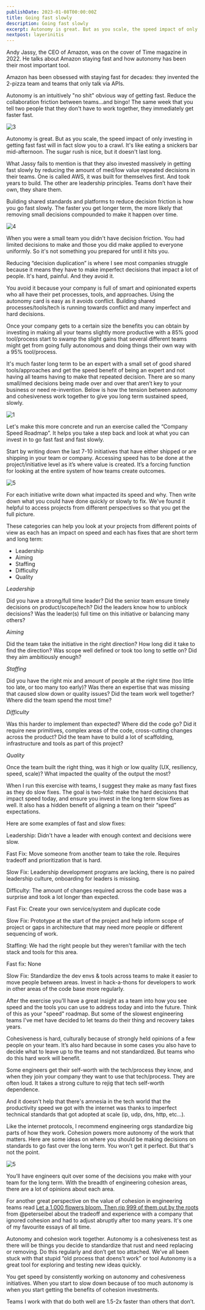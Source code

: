 ```yaml
---
publishDate: 2023-01-08T00:00:00Z
title: Going fast slowly
description: Going fast slowly
excerpt: Autonomy is great. But as you scale, the speed impact of only investing in getting fast fast will in fact slow you to a crawl.
nextpost: layerinitis
---
```


Andy Jassy, the CEO of Amazon, was on the cover of Time magazine in 2022. He talks about Amazon staying fast and how autonomy has been their most important tool.

Amazon has been obsessed with staying fast for decades: they invented the 2-pizza team and teams that only talk via APIs.

Autonomy is an intuitively "no shit" obvious way of getting fast.
Reduce the collaboration friction between teams...and bingo!
The same week that you tell two people that they don't have to work together, they immediately get faster fast.

![3](/images/fast-slowly/collab-friction.png)

Autonomy is great. But as you scale, the speed impact of only investing in getting fast fast will in fact slow you to a crawl.
It's like eating a snickers bar mid-afternoon. The sugar rush is nice, but it doesn't last long.

What Jassy fails to mention is that they also invested massively in getting fast slowly by reducing the amount of med/low value repeated decisions in their teams.
One is called AWS, it was built for themselves first. And took years to build. The other are leadership principles. Teams don’t have their own, they share them.

Building shared standards and platforms to reduce decision friction is how you go fast slowly.
The faster you get longer term, the more likely that removing small decisions compounded to make it happen over time.

![4](/images/fast-slowly/decision-friction.png)

When you were a small team you didn't have decision friction. You had limited decisions to make and those you did make applied to everyone uniformly.
So it's not something you prepared for until it hits you.

Reducing “decision duplication” is where I see most companies struggle because it means they have to make imperfect decisions that impact a lot of people.
It's hard, painful. And they avoid it.

You avoid it because your company is full of smart and opinionated experts who all have their pet processes, tools, and approaches.
Using the autonomy card is easy as it avoids conflict.
Building shared processes/tools/tech is running towards conflict and many imperfect and hard decisions.

Once your company gets to a certain size the benefits you can obtain by investing in making all your teams slightly more productive with a 85% good tool/process start to swamp the slight gains that several different teams might get from going fully autonomous and doing things their own way with a 95% tool/process.

It's much faster long term to be an expert with a small set of good shared tools/approaches and get the speed benefit of being an expert and not having all teams having to make that repeated decision.
There are so many small/med decisions being made over and over that aren’t key to your business or need re-invention. Below is how the tension between autonomy and cohesiveness work together to give you long term sustained speed, slowly.

![1](/images/fast-slowly/autonomy-cohesiveness-chart.png)

Let's make this more concrete and run an exercise called the “Company Speed Roadmap”. It helps you take a step back and look at what you can invest in to go fast fast and fast slowly.

Start by writing down the last 7-10 initiatives that have either shipped or are shipping in your team or company.
Accessing speed has to be done at the project/initiative level as it’s where value is created. It’s a forcing function for looking at the entire system of how teams create outcomes.

![5](/images/fast-slowly/speed-roadmap.png)

For each initiative write down what impacted its speed and why. Then write down what you could have done quickly or slowly to fix.
We've found it helpful to access projects from different perspectives so that you get the full picture.

These categories can help you look at your projects from different points of view as each has an impact on speed and each has fixes that are short term and long term:

- Leadership
- Aiming
- Staffing
- Difficulty
- Quality

_Leadership_

Did you have a strong/full time leader? Did the senior team ensure timely decisions on product/scope/tech? Did the leaders know how to unblock decisions? Was the leader(s) full time on this initiative or balancing many others?

_Aiming_

Did the team take the initiative in the right direction? How long did it take to find the direction? Was scope well defined or took too long to settle on? Did they aim ambitiously enough?

_Staffing_

Did you have the right mix and amount of people at the right time (too little too late, or too many too early)? Was there an expertise that was missing that caused slow down or quality issues? Did the team work well together? Where did the team spend the most time?

_Difficulty_

Was this harder to implement than expected? Where did the code go? Did it require new primitives, complex areas of the code, cross-cutting changes across the product? Did the team have to build a lot of scaffolding, infrastructure and tools as part of this project?

_Quality_

Once the team built the right thing, was it high or low quality (UX, resiliency, speed, scale)? What impacted the quality of the output the most?

When I run this exercise with teams, I suggest they make as many fast fixes as they do slow fixes. The goal is two-fold: make the hard decisions that impact speed today, and ensure you invest in the long term slow fixes as well.
It also has a hidden benefit of aligning a team on their “speed” expectations.

Here are some examples of fast and slow fixes:

Leadership: Didn't have a leader with enough context and decisions were slow.

Fast Fix: Move someone from another team to take the role. Requires tradeoff and prioritization that is hard.

Slow Fix: Leadership development programs are lacking, there is no paired leadership culture, onboarding for leaders is missing.

Difficulty: The amount of changes required across the code base was a surprise and took a lot longer than expected.

Fast Fix: Create your own service/system and duplicate code

Slow Fix: Prototype at the start of the project and help inform scope of project or gaps in architecture that may need more people or different sequencing of work.

Staffing: We had the right people but they weren't familiar with the tech stack and tools for this area.

Fast fix: None

Slow Fix: Standardize the dev envs & tools across teams to make it easier to move people between areas. Invest in hack-a-thons for developers to work in other areas of the code base more regularly.

After the exercise you'll have a great insight as a team into how you see speed and the tools you can use to address today and into the future. Think of this as your "speed" roadmap.
But some of the slowest engineering teams I've met have decided to let teams do their thing and recovery takes years.

Cohesiveness is hard, culturally because of strongly held opinions of a few people on your team. It’s also hard because in some cases you also have to decide what to leave up to the teams and not standardized. But teams who do this hard work will benefit.

Some engineers get their self-worth with the tech/process they know, and when they join your company they want to use that tech/process. They are often loud.
It takes a strong culture to rejig that tech self-worth dependence.

And it doesn't help that there's amnesia in the tech world that the productivity speed we got with the internet was thanks to imperfect technical standards that got adopted at scale (ip, udp, dns, http, etc...).

Like the internet protocols, I recommend engineering orgs standardize big parts of how they work. Cohesion powers more autonomy of the work that matters.
Here are some ideas on where you should be making decisions on standards to go fast over the long term. You won't get it perfect. But that's not the point.

![5](/images/fast-slowly/eng-cohesiveness-areas.png)

You’ll have engineers quit over some of the decisions you make with your team for the long term.
With the breadth of engineering cohesion areas, there are a lot of opinions about each area.

For another great perspective on the value of cohesion in engineering teams read [Let a 1,000 flowers bloom. Then rip 999 of them out by the roots](https://gigamonkeys.com/flowers/) from @peterseibel about the tradeoff and experience with a company that ignored cohesion and had to adjust abruptly after too many years. It's one
of my favourite essays of all time.

Autonomy and cohesion work together. Autonomy is a cohesiveness test as there will be things you decide to standardize that rust and need replacing or removing. Do this regularly and don’t get too attached.
We’ve all been stuck with that stupid “old process that doens’t work” or tool
Autonomy is a great tool for exploring and testing new ideas quickly.

You get speed by consistently working on autonomy and cohesiveness initiatives.
When you start to slow down because of too much autonomy is when you start getting the benefits of cohesion investments.

Teams I work with that do both well are 1.5-2x faster than others that don’t.
